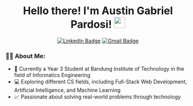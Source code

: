<div align="center">
  <h1>
    Hello there! I'm Austin Gabriel Pardosi!
    <img src="https://media.giphy.com/media/hvRJCLFzcasrR4ia7z/giphy.gif" width="30px"/>
  </h1>
  <a href="https://www.linkedin.com/in/austingabrielpardosi/"><img src="https://img.shields.io/badge/LinkedIn-blue?style=for-the-badge&logo=linkedin&logoColor=white" alt="LinkedIn Badge"/></a>
  <a href="mailto: gabrielpardosi26@gmail.com"><img src="https://img.shields.io/badge/Gmail-D14836?style=for-the-badge&logo=gmail&logoColor=white" alt="Gmail Badge"/></a>
</div>

### 👨‍💻 About Me:
- 🏫 Currently a Year 3 Student at Bandung Institute of Technology in the field of Informatics Engineering
- 💻 Exploring different CS fields, including Full-Stack Web Development, Artificial Intelligence, and Machine Learning
- 📈 Passionate about solving real-world problems through technology

</div>

